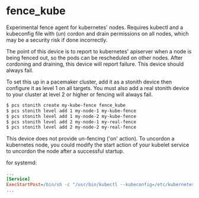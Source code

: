 # fence_kube
Experimental fence agent for kubernetes' nodes.
Requires kubectl and a kubeconfig file with (un) cordon and drain permissions
on all nodes, which may be a security risk if done incorrectly.

The point of this device is to report to kubernetes' apiserver when a node is
being fenced out, so the pods can be rescheduled on other nodes. After
cordoning and draining, this device will report failure. This device should
always fail.

To set this up in a pacemaker cluster, add it as a stonith device then
configure it as level 1 on all targets. You must also add a real stonith device
to your cluster at level 2 or higher or fencing will always fail.

```bash
$ pcs stonith create my-kube-fence fence_kube
$ pcs stonith level add 1 my-node-1 my-kube-fence
$ pcs stonith level add 1 my-node-2 my-kube-fence
$ pcs stonith level add 2 my-node-1 my-real-fence
$ pcs stonith level add 2 my-node-2 my-real-fence
```

This device does not provide un-fencing ('on' action). To uncordon a kubernetes
node, you could modify the start action of your kubelet service to uncordon the
node after a successful startup.

for systemd:
```ini
...
[Service]
ExecStartPost=/bin/sh -c "/usr/bin/kubectl --kubeconfig=/etc/kubernetes/admin.conf uncordon ${NODE_NAME}"
...
```
